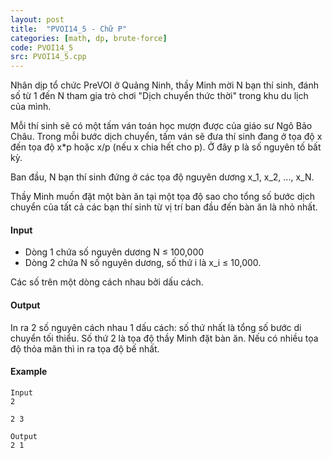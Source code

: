 ```yaml
---
layout: post
title:  "PVOI14_5 - Chữ P"
categories: [math, dp, brute-force]
code: PVOI14_5
src: PVOI14_5.cpp
---
```




  


Nhân dịp tổ chức PreVOI ở Quảng Ninh, thầy Minh mời N bạn thí sinh, đánh số từ 1 đến N tham gia trò chơi "Dịch chuyển thức thời" trong khu du lịch của mình.

Mỗi thí sinh sẽ có một tấm ván toán học mượn được của giáo sư Ngô Bảo Châu. Trong mỗi bước dịch chuyển, tấm ván sẽ đưa thí sinh đang ở tọa độ x đến tọa độ x\*p hoặc x/p (nếu x chia hết cho p). Ở đây p là số nguyên tố bất kỳ.

Ban đầu, N bạn thí sinh đứng ở các tọa độ nguyên dương x\_1, x\_2, ..., x\_N.

Thầy Minh muốn đặt một bàn ăn tại một tọa độ sao cho tổng số bước dịch chuyển của tất cả các bạn thí sinh từ vị trí ban đầu đến bàn ăn là nhỏ nhất.

#### Input

*   Dòng 1 chứa số nguyên dương N ≤ 100,000
*   Dòng 2 chứa N số nguyên dương, số thứ i là x\_i ≤ 10,000.

Các số trên một dòng cách nhau bởi dấu cách.

#### Output

In ra 2 số nguyên cách nhau 1 dấu cách: số thứ nhất là tổng số bước di chuyển tối thiểu. Số thứ 2 là tọa độ thầy Minh đặt bàn ăn. Nếu có nhiều tọa độ thỏa mãn thì in ra tọa độ bế nhất.

#### Example

```
Input
2
```

```
2 3

Output
2 1
```

<!--more-->

